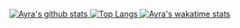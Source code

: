 [![Ayra's github stats](https://github-readme-stats.vercel.app/api?username=AyraHikari&count_private=true&show_icons=true) ![Top Langs](https://github-readme-stats.vercel.app/api/top-langs/?username=AyraHikari&langs_count=8&layout=compact) ![Ayra's wakatime stats](https://github-readme-stats.vercel.app/api/wakatime?username=AyraHikari)](https://github.com/AyraHikari)

